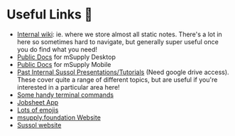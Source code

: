 # Useful Links 🔗
* [Internal wiki](https://wiki.sussol.net/doku.php/start): ie. where we store almost all static notes. There's a lot in here so sometimes hard to navigate, but generally super useful once you do find what you need!
* [Public Docs](http://docs.msupply.org.nz/) for mSupply Desktop 
* [Public Docs](https://docs.msupply.foundation/en:mobile) for mSupply Mobile 
* [Past Internal Sussol Presentations/Tutorials](https://drive.google.com/drive/folders/15-HO43xdonu_Gc_5ohnv_aK3kg5z_PwC) (Need google drive access). These cover quite a range of different topics, but are useful if you're interested in a particular area here!
* [Some handy terminal commands](https://www.better.dev/10-need-to-know-mac-terminal-commands)
* [Jobsheet App](https://accounts.msupply.org:6710/#/jobs)
* [Lots of emojis](https://www.webfx.com/tools/emoji-cheat-sheet/)
* [msupply.foundation Website](https://msupply.foundation/)
* [Sussol website](http://sussol.net/)

